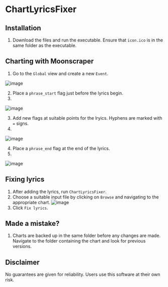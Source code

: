 # ChartLyricsFixer

## Installation
1. Download the files and run the executable. Ensure that `icon.ico` is in the same folder as the executable.


## Charting with Moonscraper
1. Go to the `Global` view and create a new `Event`.

![image](https://user-images.githubusercontent.com/25564528/116819945-6d166780-ab6a-11eb-8f5f-1a1c3f9b969f.png)

2. Place a `phrase_start` flag just before the lyrics begin.
3. 
![image](https://user-images.githubusercontent.com/25564528/116819972-92a37100-ab6a-11eb-8b50-72876571f64a.png)

3. Add new flags at suitable points for the lryics. Hyphens are marked with `=` signs.
4. 
![image](https://user-images.githubusercontent.com/25564528/116820018-c7afc380-ab6a-11eb-98ec-c3f3af078e9c.png)

4. Place a `phrase_end` flag at the end of the lyrics.
5. 
![image](https://user-images.githubusercontent.com/25564528/116820070-00e83380-ab6b-11eb-9541-1d693cde2173.png)


## Fixing lyrics
1. After adding the lyrics, run `ChartLyricsFixer`.
2. Choose a suitable input file by clicking on `Browse` and navigating to the appropriate chart.
![image](https://user-images.githubusercontent.com/25564528/116820154-6b996f00-ab6b-11eb-94a3-af9d0f91fe9a.png)
3. Click `Fix lyrics`.


## Made a mistake?
1. Charts are backed up in the same folder before any changes are made. Navigate to the folder containing the chart and look for previous versions.


## Disclaimer
No guarantees are given for reliability. Users use this software at their own risk.
